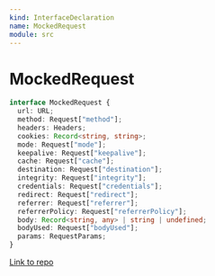 ```yaml
---
kind: InterfaceDeclaration
name: MockedRequest
module: src
---
```


# MockedRequest

```ts
interface MockedRequest {
  url: URL;
  method: Request["method"];
  headers: Headers;
  cookies: Record<string, string>;
  mode: Request["mode"];
  keepalive: Request["keepalive"];
  cache: Request["cache"];
  destination: Request["destination"];
  integrity: Request["integrity"];
  credentials: Request["credentials"];
  redirect: Request["redirect"];
  referrer: Request["referrer"];
  referrerPolicy: Request["referrerPolicy"];
  body: Record<string, any> | string | undefined;
  bodyUsed: Request["bodyUsed"];
  params: RequestParams;
}
```

[Link to repo](https://github.com/mswjs/msw/blob/master/src/utils/handlers/requestHandler.ts#L16-L33)
